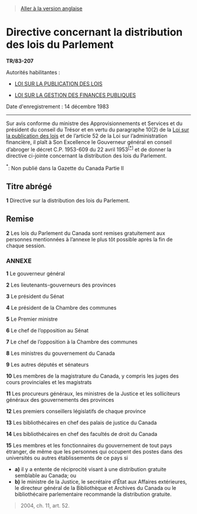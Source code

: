 > [Aller à la version anglaise](/en/Regulations/Statutory%20Instruments/83/207.md)

# Directive concernant la distribution des lois du Parlement

**TR/83-207**

Autorités habilitantes : 
- [LOI SUR LA PUBLICATION DES LOIS](/fr/Lois/Lois%20révisées%20du%20Canada/S/S-21.md)

- [LOI SUR LA GESTION DES FINANCES PUBLIQUES](/fr/Lois/Lois%20révisées%20du%20Canada/F/F-11.md)

Date d'enregistrement : 14 décembre 1983

----------

Sur avis conforme du ministre des Approvisionnements et Services et du président du conseil du Trésor et en vertu du paragraphe 10(2) de la [Loi sur la publication des lois](/fr/Lois/Lois%20révisées%20du%20Canada/S/S-21.md) et de l’article 52 de la Loi sur l’administration financière, il plaît à Son Excellence le Gouverneur général en conseil d’abroger le décret C.P. 1953-609 du 22 avril 1953<sup><a href='#nbp_f'>[*]</a></sup> et de donner la directive ci-jointe concernant la distribution des lois du Parlement.

<a name='nbp_f'><sup>*</sup></a>: Non publié dans la Gazette du Canada Partie II<br />




## Titre abrégé


**1** Directive sur la distribution des lois du Parlement.




## Remise


**2** Les lois du Parlement du Canada sont remises gratuitement aux personnes mentionnées à l’annexe le plus tôt possible après la fin de chaque session.




### **ANNEXE** 
**1** Le gouverneur général


**2** Les lieutenants-gouverneurs des provinces


**3** Le président du Sénat


**4** Le président de la Chambre des communes


**5** Le Premier ministre


**6** Le chef de l’opposition au Sénat


**7** Le chef de l’opposition à la Chambre des communes


**8** Les ministres du gouvernement du Canada


**9** Les autres députés et sénateurs


**10** Les membres de la magistrature du Canada, y compris les juges des cours provinciales et les magistrats


**11** Les procureurs généraux, les ministres de la Justice et les solliciteurs généraux des gouvernements des provinces


**12** Les premiers conseillers législatifs de chaque province


**13** Les bibliothécaires en chef des palais de justice du Canada


**14** Les bibliothécaires en chef des facultés de droit du Canada


**15** Les membres et les fonctionnaires du gouvernement de tout pays étranger, de même que les personnes qui occupent des postes dans des universités ou autres établissements de ce pays si
- **a)** il y a entente de réciprocité visant à une distribution gratuite semblable au Canada; ou
- **b)** le ministre de la Justice, le secrétaire d’État aux Affaires extérieures, le directeur général de la Bibliothèque et Archives du Canada ou le bibliothécaire parlementaire recommande la distribution gratuite.


> 2004, ch. 11, art. 52.


